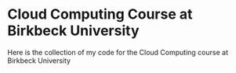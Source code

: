 # Cloud Computing Course at Birkbeck University

Here is the collection of my code for the Cloud Computing course at Birkbeck University
